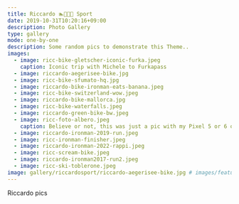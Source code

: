 ```yaml
---
title: Riccardo 🏊🚵🏃🏻 Sport
date: 2019-10-31T10:20:16+09:00
description: Photo Gallery
type: gallery
mode: one-by-one
description: Some random pics to demonstrate this Theme..
images:
  - image: ricc-bike-gletscher-iconic-furka.jpeg
    caption: Iconic trip with Michele to Furkapass
  - image: riccardo-aegerisee-bike.jpg
  - image: ricc-bike-sfumato-hq.jpg
  - image: riccardo-bike-ironman-eats-banana.jpeg
  - image: ricc-bike-switzerland-wow.jpeg
  - image: riccardo-bike-mallorca.jpg
  - image: ricc-bike-waterfalls.jpeg
  - image: riccardo-green-bike-bw.jpeg
  - image: ricc-foto-albero.jpeg
    caption: Believe or not, this was just a pic with my Pixel 5 or 6 on a nice sunny day. Came out pretty awesome!
  - image: riccardo-ironman-2019-run.jpeg
  - image: ricc-ironman-finisher.jpeg
  - image: riccardo-ironman-2022-rappi.jpeg
  - image: ricc-scream-bike.jpeg
  - image: riccardo-ironman2017-run2.jpeg
  - image: ricc-ski-toblerone.jpeg
image: gallery/riccardosport/riccardo-aegerisee-bike.jpg # images/feature2/gallery.png
---
```


Riccardo pics
